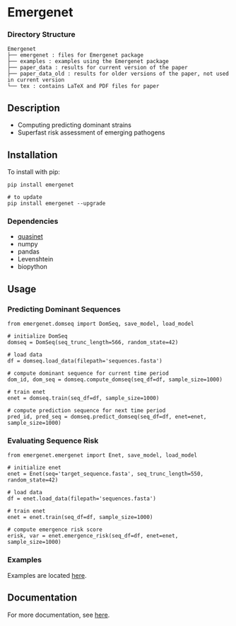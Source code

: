 # Emergenet

### Directory Structure

```
Emergenet
├── emergenet : files for Emergenet package
├── examples : examples using the Emergenet package
├── paper_data : results for current version of the paper
├── paper_data_old : results for older versions of the paper, not used in current version
└── tex : contains LaTeX and PDF files for paper
```

## Description
- Computing predicting dominant strains
- Superfast risk assessment of emerging pathogens


## Installation

To install with pip:

```
pip install emergenet

# to update
pip install emergenet --upgrade
```

### Dependencies

* [quasinet](https://github.com/zeroknowledgediscovery/quasinet/)
* numpy 
* pandas 
* Levenshtein 
* biopython

## Usage

### Predicting Dominant Sequences

```
from emergenet.domseq import DomSeq, save_model, load_model

# initialize DomSeq
domseq = DomSeq(seq_trunc_length=566, random_state=42)

# load data
df = domseq.load_data(filepath='sequences.fasta')

# compute dominant sequence for current time period
dom_id, dom_seq = domseq.compute_domseq(seq_df=df, sample_size=1000)

# train enet
enet = domseq.train(seq_df=df, sample_size=1000)

# compute prediction sequence for next time period
pred_id, pred_seq = domseq.predict_domseq(seq_df=df, enet=enet, sample_size=1000)
```

### Evaluating Sequence Risk

```
from emergenet.emergenet import Enet, save_model, load_model

# initialize enet
enet = Enet(seq='target_sequence.fasta', seq_trunc_length=550, random_state=42)

# load data
df = enet.load_data(filepath='sequences.fasta')

# train enet
enet = enet.train(seq_df=df, sample_size=1000)

# compute emergence risk score
erisk, var = enet.emergence_risk(seq_df=df, enet=enet, sample_size=1000)
```
 
### Examples

Examples are located [here](https://github.com/zeroknowledgediscovery/emergenet/tree/main/examples).

## Documentation

For more documentation, see [here](https://zeroknowledgediscovery.github.io/emergenet/).
